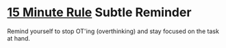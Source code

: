 
# [15 Minute Rule](https://github.com/aretecode/awesome-advice#15-minute-rule) Subtle Reminder
Remind yourself to stop OT'ing (overthinking) and stay focused on the task at hand.

